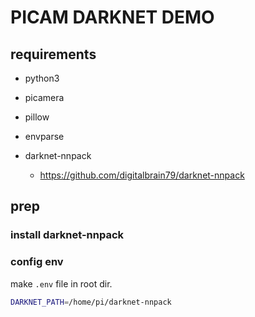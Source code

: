 # PICAM DARKNET DEMO

## requirements

- python3
- picamera
- pillow
- envparse

- darknet-nnpack
  - https://github.com/digitalbrain79/darknet-nnpack

## prep

### install darknet-nnpack


### config env

make `.env` file in root dir.

```sh
DARKNET_PATH=/home/pi/darknet-nnpack
```


